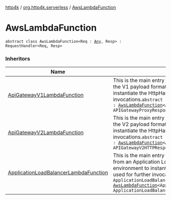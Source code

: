 [http4k](../index.md) / [org.http4k.serverless](index.md) / [AwsLambdaFunction](./-aws-lambda-function.md)

# AwsLambdaFunction

`abstract class AwsLambdaFunction<Req : `[`Any`](https://kotlinlang.org/api/latest/jvm/stdlib/kotlin/-any/index.html)`, Resp> : RequestHandler<Req, Resp>`

### Inheritors

| Name | Summary |
|---|---|
| [ApiGatewayV1LambdaFunction](-api-gateway-v1-lambda-function/index.md) | This is the main entry point for lambda invocations using the V1 payload format. It uses the local environment to instantiate the HttpHandler which can be used for further invocations.`abstract class ApiGatewayV1LambdaFunction : `[`AwsLambdaFunction`](./-aws-lambda-function.md)`<APIGatewayProxyRequestEvent, APIGatewayProxyResponseEvent>` |
| [ApiGatewayV2LambdaFunction](-api-gateway-v2-lambda-function/index.md) | This is the main entry point for lambda invocations using the V2 payload format. It uses the local environment to instantiate the HttpHandler which can be used for further invocations.`abstract class ApiGatewayV2LambdaFunction : `[`AwsLambdaFunction`](./-aws-lambda-function.md)`<APIGatewayV2HTTPEvent, APIGatewayV2HTTPResponse>` |
| [ApplicationLoadBalancerLambdaFunction](-application-load-balancer-lambda-function/index.md) | This is the main entry point for lambda invocations coming from an Application LoadBalancer. It uses the local environment to instantiate the HttpHandler which can be used for further invocations.`abstract class ApplicationLoadBalancerLambdaFunction : `[`AwsLambdaFunction`](./-aws-lambda-function.md)`<ApplicationLoadBalancerRequestEvent, ApplicationLoadBalancerResponseEvent>` |
